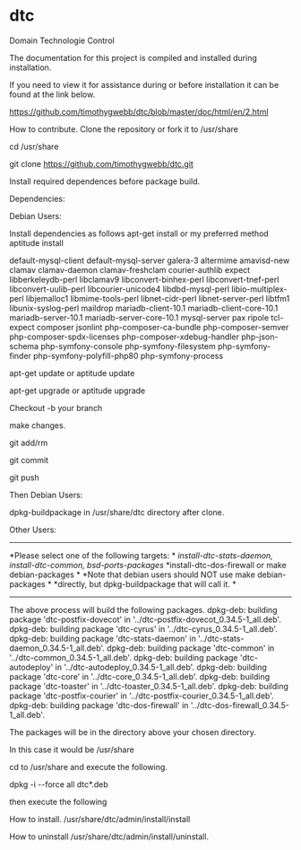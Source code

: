 # dtc
Domain Technologie Control

The documentation for this project is compiled and installed during installation.

If you need to view it for assistance during or before installation it can be found at the link below.

https://github.com/timothygwebb/dtc/blob/master/doc/html/en/2.html

How to contribute.
Clone the repository or fork it to /usr/share

cd /usr/share

git clone https://github.com/timothygwebb/dtc.git

Install required dependences before package build.

Dependencies:

Debian Users:

Install dependencies as follows apt-get install or my preferred method aptitude install

default-mysql-client default-mysql-server galera-3 altermime amavisd-new clamav clamav-daemon clamav-freshclam courier-authlib expect libberkeleydb-perl 
libclamav9 libconvert-binhex-perl libconvert-tnef-perl libconvert-uulib-perl libcourier-unicode4 libdbd-mysql-perl libio-multiplex-perl libjemalloc1 
libmime-tools-perl libnet-cidr-perl libnet-server-perl libtfm1 libunix-syslog-perl maildrop mariadb-client-10.1 mariadb-client-core-10.1 
mariadb-server-10.1 mariadb-server-core-10.1 mysql-server pax ripole tcl-expect composer jsonlint php-composer-ca-bundle php-composer-semver 
php-composer-spdx-licenses php-composer-xdebug-handler php-json-schema php-symfony-console php-symfony-filesystem php-symfony-finder 
php-symfony-polyfill-php80 php-symfony-process 

apt-get update or aptitude update

apt-get upgrade or aptitude upgrade

Checkout -b your branch

make changes.

git add/rm

git commit

git push

Then Debian Users:

dpkg-buildpackage in /usr/share/dtc directory after clone.

Other Users:
******************************************************************
*Please select one of the following targets:                     *
*install-dtc-stats-daemon, install-dtc-common, bsd-ports-packages*
*install-dtc-dos-firewall or make debian-packages                *
*Note that debian users should NOT use make debian-packages      *
*directly, but dpkg-buildpackage that will call it.              *
******************************************************************

The above process will build the following packages.
dpkg-deb: building package 'dtc-postfix-dovecot' in '../dtc-postfix-dovecot_0.34.5-1_all.deb'.
dpkg-deb: building package 'dtc-cyrus' in '../dtc-cyrus_0.34.5-1_all.deb'.
dpkg-deb: building package 'dtc-stats-daemon' in '../dtc-stats-daemon_0.34.5-1_all.deb'.
dpkg-deb: building package 'dtc-common' in '../dtc-common_0.34.5-1_all.deb'.
dpkg-deb: building package 'dtc-autodeploy' in '../dtc-autodeploy_0.34.5-1_all.deb'.
dpkg-deb: building package 'dtc-core' in '../dtc-core_0.34.5-1_all.deb'.
dpkg-deb: building package 'dtc-toaster' in '../dtc-toaster_0.34.5-1_all.deb'.
dpkg-deb: building package 'dtc-postfix-courier' in '../dtc-postfix-courier_0.34.5-1_all.deb'.
dpkg-deb: building package 'dtc-dos-firewall' in '../dtc-dos-firewall_0.34.5-1_all.deb'.

The packages will be in the directory above your chosen directory. 

In this case it would be /usr/share

cd to /usr/share and execute the following.

dpkg -i --force all dtc*.deb

then execute the following

How to install.
/usr/share/dtc/admin/install/install

How to uninstall
/usr/share/dtc/admin/install/uninstall.

